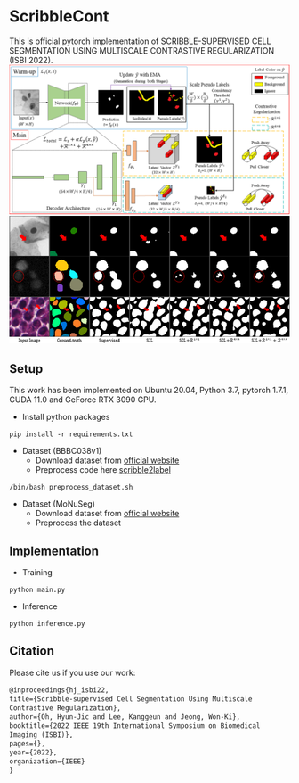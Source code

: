 # ScribbleCont

This is official pytorch implementation of SCRIBBLE-SUPERVISED CELL SEGMENTATION USING MULTISCALE CONTRASTIVE REGULARIZATION (ISBI 2022).
![Framework](./figure/framework.png)
![Result](./figure/result_figure.png)

## Setup
This work has been implemented on Ubuntu 20.04, Python 3.7, pytorch 1.7.1, CUDA 11.0 and GeForce RTX 3090 GPU.
* Install python packages 
```
pip install -r requirements.txt
```
* Dataset (BBBC038v1)
   * Download dataset from [official website](https://bbbc.broadinstitute.org/BBBC038)
   * Preprocess code here [scribble2label](https://github.com/hvcl/scribble2label)
```
/bin/bash preprocess_dataset.sh
```
* Dataset (MoNuSeg)
   * Download dataset from [official website](https://monuseg.grand-challenge.org/Data/)
   * Preprocess the dataset

## Implementation
* Training
```
python main.py
```
* Inference
```
python inference.py
```

## Citation
Please cite us if you use our work:
```
@inproceedings{hj_isbi22,
title={Scribble-supervised Cell Segmentation Using Multiscale Contrastive Regularization},
author={Oh, Hyun-Jic and Lee, Kanggeun and Jeong, Won-Ki},
booktitle={2022 IEEE 19th International Symposium on Biomedical Imaging (ISBI)},
pages={},
year={2022},
organization={IEEE}
}
```
